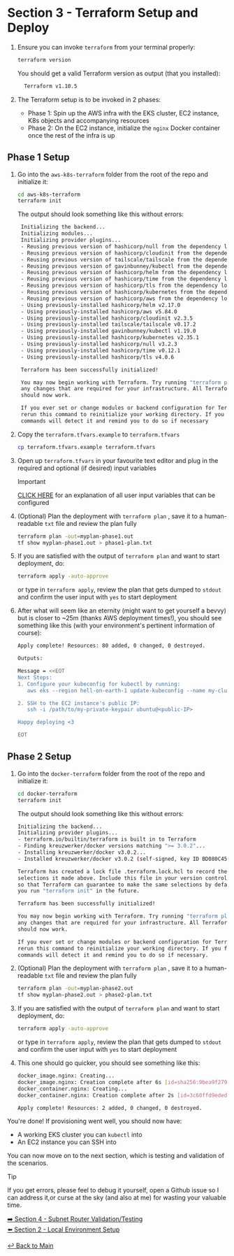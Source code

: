 # Section 3 - Terraform Setup and Deploy

1. Ensure you can invoke ```terraform``` from your terminal properly:

   ```bash
   terraform version
   ```

   You should get a valid Terraform version as output (that you installed):

   ```bash
     Terraform v1.10.5
   ```

2. The Terraform setup is to be invoked in 2 phases:
   - Phase 1: Spin up the AWS infra with the EKS cluster, EC2 instance, K8s objects and accompanying resources
   - Phase 2: On the EC2 instance, initialize the `nginx` Docker container once the rest of the infra is up

## Phase 1 Setup

1. Go into the ```aws-k8s-terraform``` folder from the root of the repo and initialize it:

   ```bash
   cd aws-k8s-terraform
   terraform init
   ```

   The output should look something like this without errors:

   ```bash
    Initializing the backend...
    Initializing modules...
    Initializing provider plugins...
    - Reusing previous version of hashicorp/null from the dependency lock file
    - Reusing previous version of hashicorp/cloudinit from the dependency lock file
    - Reusing previous version of tailscale/tailscale from the dependency lock file
    - Reusing previous version of gavinbunney/kubectl from the dependency lock file
    - Reusing previous version of hashicorp/helm from the dependency lock file
    - Reusing previous version of hashicorp/time from the dependency lock file
    - Reusing previous version of hashicorp/tls from the dependency lock file
    - Reusing previous version of hashicorp/kubernetes from the dependency lock file
    - Reusing previous version of hashicorp/aws from the dependency lock file
    - Using previously-installed hashicorp/helm v2.17.0
    - Using previously-installed hashicorp/aws v5.84.0
    - Using previously-installed hashicorp/cloudinit v2.3.5
    - Using previously-installed tailscale/tailscale v0.17.2
    - Using previously-installed gavinbunney/kubectl v1.19.0
    - Using previously-installed hashicorp/kubernetes v2.35.1
    - Using previously-installed hashicorp/null v3.2.3
    - Using previously-installed hashicorp/time v0.12.1
    - Using previously-installed hashicorp/tls v4.0.6

    Terraform has been successfully initialized!

    You may now begin working with Terraform. Try running "terraform plan" to see
    any changes that are required for your infrastructure. All Terraform commands
    should now work.

    If you ever set or change modules or backend configuration for Terraform,
    rerun this command to reinitialize your working directory. If you forget, other
    commands will detect it and remind you to do so if necessary
   ```

2. Copy the ```terraform.tfvars.example``` to ```terraform.tfvars```

   ```bash
   cp terraform.tfvars.example terraform.tfvars
   ```

3. Open up ```terraform.tfvars``` in your favourite text editor and plug in the required and optional (if desired) input variables

   > [!IMPORTANT]
   > [CLICK HERE](section-3.1-inputs.md) for an explanation of all user input variables that can be configured

4. (Optional) Plan the deployment with ```terraform plan``` , save it to a human-readable `txt` file and review the plan fully

   ```bash
   terraform plan -out=myplan-phase1.out
   tf show myplan-phase1.out > phase1-plan.txt
   ```

5. If you are satisfied with the output of ```terraform plan``` and want to start deployment, do:

   ```bash
   terraform apply -auto-approve
   ```

   or type in ```terraform apply```, review the plan that gets dumped to `stdout` and confirm the user input with `yes` to start deployment

6. After what will seem like an eternity (might want to get yourself a bevvy) but is closer to ~25m (thanks AWS deployment times!), you should see something like this (with your environment's pertinent information of course):

   ```bash
   Apply complete! Resources: 80 added, 0 changed, 0 destroyed.

   Outputs:

   Message = <<EOT
   Next Steps:
   1. Configure your kubeconfig for kubectl by running:
      aws eks --region hell-on-earth-1 update-kubeconfig --name my-cluster-name --alias my-cluster-name

   2. SSH to the EC2 instance's public IP:
      ssh -i /path/to/my-private-keypair ubuntu@<public-IP>

   Happy deploying <3

   EOT
   ```

## Phase 2 Setup

1. Go into the `docker-terraform` folder from the root of the repo and initialize it:

   ```bash
   cd docker-terraform
   terraform init
   ```

   The output should look something like this without errors:

   ```bash
   Initializing the backend...
   Initializing provider plugins...
   - terraform.io/builtin/terraform is built in to Terraform
   - Finding kreuzwerker/docker versions matching ">= 3.0.2"...
   - Installing kreuzwerker/docker v3.0.2...
   - Installed kreuzwerker/docker v3.0.2 (self-signed, key ID BD080C4571C6104C)
   
   Terraform has created a lock file .terraform.lock.hcl to record the provider
   selections it made above. Include this file in your version control repository
   so that Terraform can guarantee to make the same selections by default when
   you run "terraform init" in the future.

   Terraform has been successfully initialized!

   You may now begin working with Terraform. Try running "terraform plan" to see
   any changes that are required for your infrastructure. All Terraform commands
   should now work.

   If you ever set or change modules or backend configuration for Terraform,
   rerun this command to reinitialize your working directory. If you forget, other
   commands will detect it and remind you to do so if necessary.
   ```

2. (Optional) Plan the deployment with ```terraform plan``` , save it to a human-readable `txt` file and review the plan fully

   ```bash
   terraform plan -out=myplan-phase2.out
   tf show myplan-phase2.out > phase2-plan.txt
   ```

3. If you are satisfied with the output of ```terraform plan``` and want to start deployment, do:

   ```bash
   terraform apply -auto-approve
   ```

   or type in ```terraform apply```, review the plan that gets dumped to `stdout` and confirm the user input with `yes` to start deployment

4. This one should go quicker, you should see something like this:

   ```bash
   docker_image.nginx: Creating...
   docker_image.nginx: Creation complete after 6s [id=sha256:9bea9f2796e236cb18c2b3ad561ff29f655d1001f9ec7247a0bc5e08d25652a1nginx:latest]
   docker_container.nginx: Creating...
   docker_container.nginx: Creation complete after 2s [id=3c60ffd9ededec15fd4454ecd05683d9cbf436e15f336ac8728f6828f0e22422]

   Apply complete! Resources: 2 added, 0 changed, 0 destroyed.
   ```

You're done! If provisioning went well, you should now have:

- A working EKS cluster you can `kubectl` into
- An EC2 instance you can SSH into

You can now move on to the next section, which is testing and validation of the scenarios.

> [!TIP]
> If you get errors, please feel to debug it yourself, open a Github issue so I can address it,or curse at the sky (and also at me) for wasting your valuable time.

[:arrow_right: Section 4 - Subnet Router Validation/Testing](section-4-sr-validation.md)  
[:arrow_left: Section 2 - Local Environment Setup](section-2-local-env.md)

[:leftwards_arrow_with_hook: Back to Main](../README.md)
